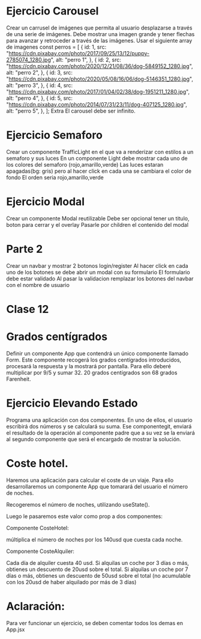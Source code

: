 # Ejercicio Carousel
Crear un carrusel de imágenes que permita al usuario desplazarse a través de una serie de imágenes.
Debe mostrar una imagen grande y tener flechas para avanzar y retroceder a través de las imágenes.
Usar el siguiente array de imagenes
const perros = [
  {
    id: 1,
    src: "https://cdn.pixabay.com/photo/2017/09/25/13/12/puppy-2785074_1280.jpg",
    alt: "perro 1",
  },
  {
    id: 2,
    src: "https://cdn.pixabay.com/photo/2020/12/21/08/36/dog-5849152_1280.jpg",
    alt: "perro 2",
  },
  {
    id: 3,
    src: "https://cdn.pixabay.com/photo/2020/05/08/16/06/dog-5146351_1280.jpg",
    alt: "perro 3",
  },
  {
    id: 4,
    src: "https://cdn.pixabay.com/photo/2017/01/04/02/38/dog-1951211_1280.jpg",
    alt: "perro 4",
  },
  {
    id: 5,
    src: "https://cdn.pixabay.com/photo/2014/07/31/23/11/dog-407125_1280.jpg",
    alt: "perro 5",
  },
];
Extra
El carousel debe ser infinito.


# Ejercicio Semaforo
Crear un componente TrafficLight en el que va a renderizar con estilos a un semaforo y sus luces
En un componente Light debe mostrar cada uno de los colores del semaforo (rojo,amarillo,verde)
Las luces estaran apagadas(bg: gris) pero al hacer click en cada una se cambiara el color de fondo
El orden seria rojo,amarillo,verde


# Ejercicio Modal
Crear un componente Modal reutilizable
Debe ser opcional tener un titulo, boton para cerrar y el overlay
Pasarle por children el contenido del modal

# Parte 2
Crear un navbar y mostrar 2 botonos login/register
Al hacer click en cada uno de los botones se debe abrir un modal con su formulario
El formulario debe estar validado
Al pasar la validacion remplazar los botones del navbar con el nombre de usuario

# Clase 12

# Grados centígrados
Definir un componente App que contendrá un único componente llamado Form. Este componente recogerá los grados centígrados introducidos, procesará la respuesta y la mostrará por pantalla.
Para ello deberé multiplicar por 9/5 y sumar 32.
20 grados centígrados son 68 grados Farenheit.

# Ejercicio Elevando Estado
Programa una aplicación con dos componentes.
En uno de ellos, el usuario escribirá dos números y se calculará su suma.
Ese componentegit, enviará el resultado de la operación al componente padre que a su vez se la enviará al segundo componente que será el encargado de mostrar la solución.

# Coste hotel.
Haremos una aplicación para calcular el coste de un viaje. Para ello desarrollaremos un componente App que tomarará del usuario el número de noches.

Recogeremos el número de noches, utilizando useState().

Luego le pasaremos este valor como prop a dos componentes:

Componente CosteHotel:

múltiplica el número de noches por los 140usd que cuesta cada noche.

Componente CosteAlquiler:

Cada día de alquiler cuesta 40 usd.
Si alquilas un coche por 3 días o más, obtienes un descuento de 20usd sobre el total.
Si alquilas un coche por 7 días o más, obtienes un descuento de 50usd sobre el total (no acumulable con los 20usd de haber alquilado por más de 3 días)

# Aclaración:
Para ver funcionar un ejercicio, se deben comentar todos los demas en App.jsx